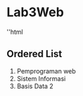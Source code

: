 # Lab3Web

''html
<!DOCTYPE html>
<html lang="en">
<head>
    <meta charset="UTF-8">
    <meta name="viewport" content="width=device-width, initial-scale=1.0">
    <title>Membuat List</title>
</head>
<body>
    <section id="order-list">
        <h2>Ordered List</h2>
        <ol>
            <li>Pemprograman web</li>
            <li>Sistem Informasi</li>
            <li>Basis Data 2</li>
        </ol>
    </section>
</body>
</html>
